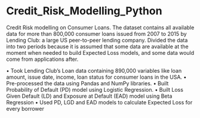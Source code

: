 # Credit_Risk_Modelling_Python
Credit Risk modelling on Consumer Loans. The dataset contains all available data for more than 800,000 consumer loans issued from 2007 to 2015 by Lending Club: a large US peer-to-peer lending company. Divided the data into two periods because it is assumed that some data are available at the moment when needed to build Expected Loss models, and some data would come from applications after. 

•	Took Lending Club’s Loan data containing 890,000 variables like loan amount, issue date, income, loan status for consumer loans in the USA.
•	Pre-processed the data using Pandas and NumPy libraries. 
•	Built Probability of Default (PD) model using Logistic Regression. 
•	Built Loss Given Default (LD) and Exposure at Default (EAD) model using Beta Regression
•	Used PD, LGD and EAD models to calculate Expected Loss for every borrower
